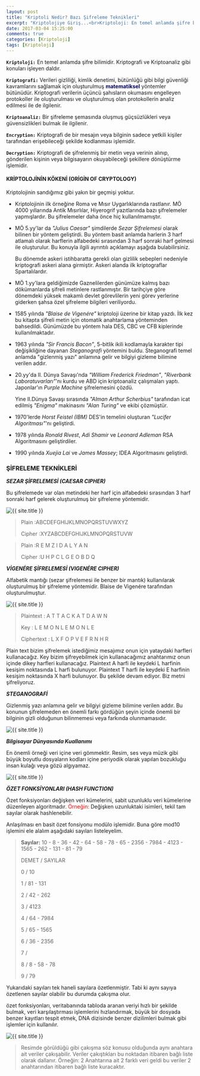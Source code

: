 ```yaml
---
layout: post
title: "Kriptoli Nedir? Bazı Şifreleme Teknikleri"
excerpt: "Kriptolojiye Giriş...<br>Kriptoloji: En temel anlamda şifre bilimidir. Kriptografi ve Kriptoanaliz gibi konuları işleyen daldır.</br>"
date: 2017-03-04 15:25:00
comments: true
categories: [Kriptoloji]
tags: [Kriptoloji]
---
```

**`Kriptoloji:`** En temel anlamda şifre bilimidir. Kriptografi ve Kriptoanaliz gibi konuları işleyen daldır.

**`Kriptografi:`** Verileri gizliliği, kimlik denetimi, bütünlüğü gibi bilgi güvenliği kavramlarını sağlamak için oluşturulmuş **<font color="000066">matematiksel</font>** yöntemler bütünüdür. Kriptografi verilerin üçüncü şahısların okumasını engelleyen protokoller ile oluşturulması ve oluşturulmuş olan protokollerin analiz edilmesi ile de ilgilenir.

**`Kriptoanaliz:`** Bir şifreleme şemasında oluşmuş güçsüzlükleri veya güvensizlikleri bulmak ile ilgilenir.

**`Encryption:`** Kriptografi de bir mesajın veya bilginin sadece yetkili kişiler tarafından erişebileceği şekilde kodlanması işlemidir.

**`Decryption:`** Kriptografi de şifrelenmiş bir metin veya verinin alınıp, gönderilen kişinin veya bilgisayarın okuyabileceği şekillere dönüştürme işlemidir.

<h4><b>KRİPTOLOJİNİN KÖKENİ (ORİGİN OF CRYPTOLOGY)</b></h4>

Kriptolojinin sandığımız gibi yakın bir geçmişi yoktur.

 * Kriptolojinin ilk örneğine Roma ve Mısır Uygarlıklarında rastlanır. MÖ 4000 yıllarında Antik Mısırlılar, Hiyerogrif yazıtlarında bazı şifrelemeler yapmışlardır. Bu şifrelemeler daha önce hiç kullanılmamıştır.

* MÖ 5.yy'lar da _"Julius Caesar"_ şimdilerde _Sezar Şifrelemesi_ olarak bilinen bir yöntem geliştirdi. Bu yöntem basit anlamda harlerin 3 harf atlamalı olarak harflerin alfabedeki sırasından 3 harf sonraki harf gelmesi ile oluşturulur. Bu konuyla ilgili ayrıntılı açıklamayı aşağıda bulabilirsiniz.

  Bu dönemde askeri istihbaratta gerekli olan gizlilik sebepleri nedeniyle kriptografi askeri alana girmiştir. Askeri alanda ilk kriptograflar Spartalılardır.
* MÖ 1.yy'lara geldiğimizde Gaznelilerden günümüze kalmış bazı dökümanlarda şifreli metinlere rastlanmıştır. Bir tarihçiye göre dönemdeki yüksek makamlı devlet görevlilerin yeni görev yerlerine giderken şahsa özel şifreleme bilgileri veriliyordu.

* 1585 yılında _"Blaise de Vigenére"_ kriptoloji üzerine bir kitap yazdı. İlk kez bu kitapta şifreli metin için otomatik anahtarlama yönteminden bahsedildi. Günümüzde bu yöntem hala DES, CBC ve CFB kiplerinde kullanılmaktadır.

* 1963 yılında _"Sir Francis Bacon"_, 5-bitlik ikili kodlamayla karakter tipi değişikliğine dayanan _Steganografi_ yöntemini buldu. Steganografi temel anlamda "gizlenmiş yazı" anlamına gelir ve bilgiyi gizleme bilimine verilen addır.

* 20.yy'da II. Dünya Savaşı'nda _"William Frederick Friedman"_, _"Riverbank Laboratuvarları"_'nı kurdu ve ABD için kriptoanaliz çalışmaları yaptı. Japonlar'ın _Purple Machine_ şifrelemesini çözdü.

  Yine II.Dünya Savaşı sırasında _"Alman Arthur Scherbius"_ tarafından icat edilmiş _"Enigma"_ makinasını _"Alan Turing"_ ve ekibi çözmüştür.
* 1970'lerde _Horst Feistel (IBM)_ DES'in temelini oluşturan _"Lucifer Algoritması"_'nı geliştirdi.

* 1978 yılında _Ronald Rivest_, _Adi Shamir_ ve _Leonard Adleman_ RSA Algoritmasını geliştirdiler.

* 1990 yılında _Xuejia Lai_ ve _James Massey_; IDEA Algoritmasını geliştirdi.

<h3><b>ŞİFRELEME TEKNİKLERİ</b></h3>

  ***SEZAR ŞİFRELEMESİ (CAESAR CIPHER)***

Bu şifrelemede var olan metindeki her harf için alfabedeki sırasından 3 harf sonraki harf gelerek oluşturulmuş bir şifreleme yöntemidir.

<img src="{{ site.url }}/img/kgiris/sezar.jpg" alt="{{ site.title }}">

> Plain   :ABCDEFGHIJKLMNOPQRSTUVWXYZ
>
> Cipher  :XYZABCDEFGHIJKLMNOPQRSTUVW

>Plain    :R E M Z I D A L Y A N
>
>Cipher   :U H P C L G E O B D Q

  ***VİGENÉRE ŞİFRELEMESİ (VIGENÉRE CIPHER)***

Alfabetik mantığı (sezar şifrelemesi ile benzer bir mantık) kullanılarak oluşturulmuş bir şifreleme yöntemidir. Blaise de Vigenére tarafından oluşturulmuştur.

<img src="{{ site.url }}/img/kgiris/vigenere.jpg" alt="{{ site.title }}">

> Plaintext   : A T T A C K A T D A W N
>
> Key         : L E M O N L E M O N L E
>
> Ciphertext  : L X F O P V E F R N H R

Plain text bizim şifrelemek istediğimiz mesajımız onun için yataydaki harfleri kullanacağız. Key bizim şifreyebilmek için kullanacağımız anahtarımız onun içinde dikey harfleri kullanacağız. Plaintext A harfi ile keydeki L harfinin kesişim noktasında L harfi bulunuyor. Plaintext T harfi ile keydeki E harfinin kesişim noktasında X harfi bulunuyor. Bu şekilde devam ediyor. Biz metni şifreliyoruz.

  ***STEGANOGRAFİ***

Gizlenmiş yazı anlamına gelir ve bilgiyi gizleme bilimine verilen addır. Bu konunun şifrelemeden en önemli farkı gördüğün şeyin içinde önemli bir bilginin gizli olduğunun bilinmemesi veya farkında olunmamasıdır.

<img src="{{ site.url }}/img/kgiris/steganografi.jpg" alt="{{ site.title }}">

***Bilgisayar Dünyasında Kuallanımı***

En önemli örneği veri içine veri gömmektir. Resim, ses veya müzik gibi büyük boyutlu dosyaların kodları içine periyodik olarak yapılan bozukluğu insan kulağı veya gözü algıyamaz.

<img src="{{ site.url }}/img/kgiris/steganografi2.jpg" alt="{{ site.title }}">

  ***ÖZET FONKSİYONLARI (HASH FUNCTION)***

Özet fonksiyonları değişken veri kümelerini, sabit uzunluklu veri kümelerine düzenleyen algoritmadır. <font color="red">Örneğin:</font> Değişken uzunluktaki isimleri, tekil tam sayılar olarak hashlenebilir.

Anlaşılması en basit özet fonsiyonu modülo işlemidir. Buna göre mod10 işlemini ele alalım aşağıdaki sayıları listeleyelim.
> **Sayılar:** 10 - 8 - 36 - 42 - 64 - 58 - 78 - 65 - 2356 - 7984 - 4123 - 1565 - 262 - 131 - 81 - 79
>
>DEMET        / SAYILAR
>
>  0          / 10
>
>  1          / 81 - 131
>
>  2          / 42 - 262
>
>  3          / 4123
>
>  4          / 64 - 7984
>
>  5          / 65 - 1565
>
>  6          / 36 - 2356
>
>  7          /
>
>  8          /  8 - 58 - 78
>
>  9          / 79

Yukarıdaki sayıları tek haneli sayılara özetlenmiştir. Tabi ki aynı sayıya özetlenen sayılar olabilir bu durumda çakışma olur.

özet fonksiyonları, veritabanında tabloda aranan veriyi hızlı bir şekilde bulmak, veri karşılaştırması işlemlerini hızlandırmak, büyük bir dosyada benzer kayıtları tespit etmek, DNA dizisinde benzer dizilimleri bulmak gibi işlemler için kullanılır.

<img src="{{ site.url }}/img/kgiris/hash.jpg" alt="{{ site.title }}">

> Resimde görüldüğü gibi çakışma söz konusu olduğunda aynı anahtara ait veriler çakışabilir. Veriler çakıştıkları bu noktadan itibaren bağlı liste olarak dallanır. Örneğin:   2 Anahtarına ait 2 farklı veri geldi bu veriler 2 anahtarından itibaren bağlı liste kuracaktır.
